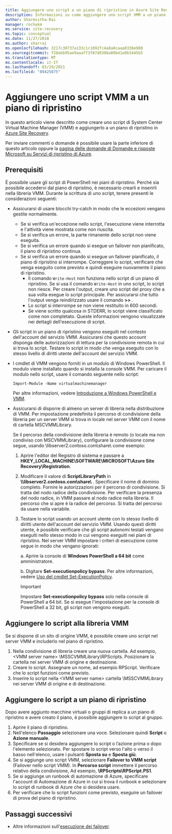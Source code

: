 ```yaml
---
title: Aggiungere uno script a un piano di ripristino in Azure Site Recovery
description: Informazioni su come aggiungere uno script VMM a un piano per il ripristino di emergenza di macchine virtuali Hyper-V di cloud VMM.
author: Sharmistha-Rai
manager: rochakm
ms.service: site-recovery
ms.topic: conceptual
ms.date: 11/27/2018
ms.author: sharrai
ms.openlocfilehash: 3217c30737a133c1c1092fc4a8a8caaa0338e980
ms.sourcegitcommit: f28ebb95ae9aaaff3f87d8388a09b41e0b3445b5
ms.translationtype: MT
ms.contentlocale: it-IT
ms.lasthandoff: 03/29/2021
ms.locfileid: "89425875"
---
```

# <a name="add-a-vmm-script-to-a-recovery-plan"></a>Aggiungere uno script VMM a un piano di ripristino

In questo articolo viene descritto come creare uno script di System Center Virtual Machine Manager (VMM) e aggiungerlo a un piano di ripristino in [Azure Site Recovery](site-recovery-overview.md).

Per inviare commenti o domande è possibile usare la parte inferiore di questo articolo oppure la [pagina delle domande di Domande e risposte Microsoft su Servizi di ripristino di Azure](/answers/topics/azure-site-recovery.html).

## <a name="prerequisites"></a>Prerequisiti

È possibile usare gli script di PowerShell nei piani di ripristino. Perché sia possibile accedervi dal piano di ripristino, è necessario crearli e inserirli nella libreria VMM. Durante la scrittura di uno script, tenere presenti le considerazioni seguenti:

* Assicurarsi di usare blocchi try-catch in modo che le eccezioni vengano gestite normalmente.
    - Se si verifica un'eccezione nello script, l'esecuzione viene interrotta e l'attività viene mostrata come non riuscita.
    - Se si verifica un errore, la parte rimanente dello script non viene eseguita.
    - Se si verifica un errore quando si esegue un failover non pianificato, il piano di ripristino continua.
    - Se si verifica un errore quando si esegue un failover pianificato, il piano di ripristino si interrompe. Correggere lo script, verificare che venga eseguito come previsto e quindi eseguire nuovamente il piano di ripristino.
        - Il comando `Write-Host` non funziona nello script di un piano di ripristino. Se si usa il comando `Write-Host` in uno script, lo script non riesce. Per creare l'output, creare uno script del proxy che a sua volta esegue lo script principale. Per assicurarsi che tutto l'output venga reindirizzato usare il comando **\>\>** .
        - Lo script si interrompe se non viene restituito in 600 secondi.
        - Se viene scritto qualcosa in STDERR, lo script viene classificato come non completato. Queste informazioni vengono visualizzate nei dettagli dell'esecuzione di script.

* Gli script in un piano di ripristino vengono eseguiti nel contesto dell'account del servizio VMM. Assicurarsi che questo account disponga delle autorizzazioni di lettura per la condivisione remota in cui si trova lo script. Testare lo script in modo che venga eseguito con lo stesso livello di diritti utente dell'account del servizio VMM.
* I cmdlet di VMM vengono forniti in un modulo di Windows PowerShell. Il modulo viene installato quando si installa la console VMM. Per caricare il modulo nello script, usare il comando seguente nello script: 

    `Import-Module -Name virtualmachinemanager`

    Per altre informazioni, vedere [Introduzione a Windows PowerShell e VMM](/previous-versions/system-center/system-center-2012-R2/hh875013(v=sc.12)).
* Assicurarsi di disporre di almeno un server di libreria nella distribuzione di VMM. Per impostazione predefinita il percorso di condivisione della libreria per un server VMM si trova in locale nel server VMM con il nome di cartella MSCVMMLibrary.

  Se il percorso della condivisione della libreria è remoto (o locale ma non condiviso con MSCVMMLibrary), configurare la condivisione come segue, usando \\libserver2.contoso.com\share\ come esempio:
  
  1. Aprire l'editor del Registro di sistema e passare a **HKEY_LOCAL_MACHINE\SOFTWARE\MICROSOFT\Azure Site Recovery\Registration**.

  1. Modificare il valore di **ScriptLibraryPath** in **\\\libserver2.contoso.com\share\\** . Specificare il nome di dominio completo. Fornire le autorizzazioni per il percorso di condivisione. Si tratta del nodo radice della condivisione. Per verificare la presenza del nodo radice, in VMM passare al nodo radice nella libreria. Il percorso che si apre è la radice del percorso. Si tratta del percorso da usare nella variabile.

  1. Testare lo script usando un account utente con lo stesso livello di diritti utente dell'account del servizio VMM. Usando questi diritti utente, è possibile verificare che gli script autonomi testati vengano eseguiti nello stesso modo in cui vengono eseguiti nei piani di ripristino. Nel server VMM impostare i criteri di esecuzione come segue in modo che vengano ignorati:

     a. Aprire la console di **Windows PowerShell a 64 bit** come amministratore.
     
     b. Digitare **Set-executionpolicy bypass**. Per altre informazioni, vedere [Uso del cmdlet Set-ExecutionPolicy](/previous-versions/windows/it-pro/windows-powershell-1.0/ee176961(v=technet.10)).

     > [!IMPORTANT]
     > Impostare **Set-executionpolicy bypass** solo nella console di PowerShell a 64 bit. Se si esegue l'impostazione per la console di PowerShell a 32 bit, gli script non vengono eseguiti.

## <a name="add-the-script-to-the-vmm-library"></a>Aggiungere lo script alla libreria VMM

Se si dispone di un sito di origine VMM, è possibile creare uno script nel server VMM e includerlo nel piano di ripristino.

1. Nella condivisione di libreria creare una nuova cartella. Ad esempio, \<VMM server name> \MSSCVMMLibrary\RPScripts. Posizionare la cartella nei server VMM di origine e destinazione.
1. Creare lo script. Assegnare un nome, ad esempio RPScript. Verificare che lo script funzioni come previsto.
1. Inserire lo script nella \<VMM server name> cartella \MSSCVMMLibrary nei server VMM di origine e di destinazione.

## <a name="add-the-script-to-a-recovery-plan"></a>Aggiungere lo script a un piano di ripristino

Dopo avere aggiunto macchine virtuali o gruppi di replica a un piano di ripristino e avere creato il piano, è possibile aggiungere lo script al gruppo.

1. Aprire il piano di ripristino.
1. Nell'elenco **Passaggio** selezionare una voce. Selezionare quindi **Script** o **Azione manuale**.
1. Specificare se si desidera aggiungere lo script o l’azione prima o dopo l'elemento selezionato. Per spostare lo script verso l'alto o verso il basso nell'elenco, usare i pulsanti **Sposta su** e **Sposta giù**.
1. Se si aggiunge uno script VMM, selezionare **Failover to VMM script** (Failover nello script VMM). In **Percorso script** immettere il percorso relativo della condivisione, Ad esempio, **\RPScripts\RPScript.PS1**.
1. Se si aggiunge un runbook di automazione di Azure, specificare l'account di Automazione di Azure in cui si trova il runbook e selezionare lo script di runbook di Azure che si desidera usare.
1. Per verificare che lo script funzioni come previsto, eseguire un failover di prova del piano di ripristino.


## <a name="next-steps"></a>Passaggi successivi
* Altre informazioni sull'[esecuzione dei failover](site-recovery-failover.md).

